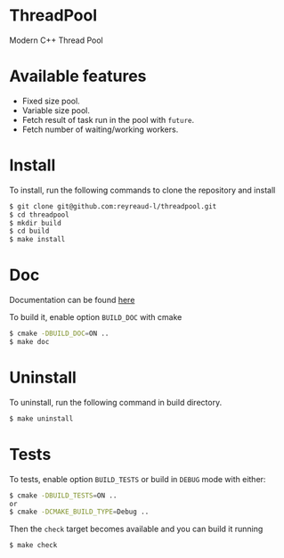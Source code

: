 # ThreadPool
Modern C++ Thread Pool

# Available features
* Fixed size pool.
* Variable size pool.
* Fetch result of task run in the pool with `future`.
* Fetch number of waiting/working workers.

# Install
To install, run the following commands to clone the repository and install
```bash
$ git clone git@github.com:reyreaud-l/threadpool.git
$ cd threadpool
$ mkdir build
$ cd build
$ make install
```

# Doc
Documentation can be found [here](https://reyreaud-l.github.io/threadpool/)

To build it, enable option `BUILD_DOC` with cmake
```bash
$ cmake -DBUILD_DOC=ON ..
$ make doc
```

# Uninstall
To uninstall, run the following command in build directory.
```bash
$ make uninstall
```

# Tests
To tests, enable option `BUILD_TESTS` or build in `DEBUG` mode with either:
```bash
$ cmake -DBUILD_TESTS=ON ..
or
$ cmake -DCMAKE_BUILD_TYPE=Debug ..
```

Then the `check` target becomes available and you can build it running
```bash
$ make check
```
